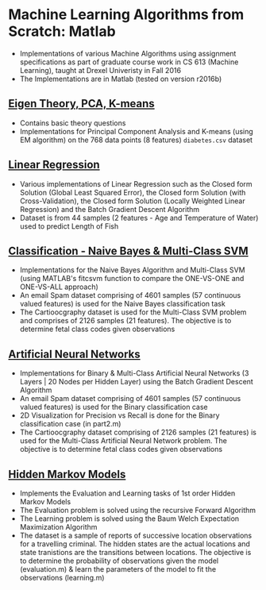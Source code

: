 # Machine Learning Algorithms from Scratch: Matlab
* Implementations of various Machine Algorithms using assignment specifications as part of graduate course work in CS 613 (Machine Learning), taught at Drexel Univeristy in Fall 2016
* The Implementations are in Matlab (tested on version r2016b)

## [Eigen Theory, PCA, K-means](./Basic%20Theory%2C%20PCA%2C%20K-means/README.md)
* Contains basic theory questions
* Implementations for Principal Component Analysis and K-means (using EM algorithm) on the 768 data points (8 features) `diabetes.csv` dataset

## [Linear Regression](./Linear%20Regression/README.md)
* Various implementations of Linear Regression such as the Closed form Solution (Global Least Squared Error), the Closed form Solution (with Cross-Validation), the Closed form Solution (Locally Weighted Linear Regression) and the Batch Gradient Descent Algorithm
* Dataset is from 44 samples (2 features - Age and Temperature of Water) used to predict Length of Fish

## [Classification - Naive Bayes & Multi-Class SVM](./Classification%20-%20Naive%20Bayes%20%26%20Multi-Class%20SVM/README.md)
* Implementations for the Naive Bayes Algorithm and Multi-Class SVM (using MATLAB's fitcsvm function to compare the ONE-VS-ONE and ONE-VS-ALL approach)
* An email Spam dataset comprising of 4601 samples (57 continuous valued features) is used for the Naive Bayes classification task
* The Cartioocgraphy dataset is used for the Multi-Class SVM problem and comprises of 2126 samples (21 features). The objective is to determine fetal class codes given observations

## [Artificial Neural Networks](./Artificial%20Neural%20Networks/README.md)
* Implementations for Binary & Multi-Class Artificial Neural Networks (3 Layers | 20 Nodes per Hidden Layer) using the Batch Gradient Descent Algorithm
* An email Spam dataset comprising of 4601 samples (57 continuous valued features) is used for the Binary classification case
* 2D Visualization for Precision vs Recall is done for the Binary classification case (in part2.m)
* The Cartioocgraphy dataset comprising of 2126 samples (21 features) is used for the Multi-Class Artificial Neural Network problem. The objective is to determine fetal class codes given observations

## [Hidden Markov Models](./Hidden%20Markov%20Models/README.md)
* Implements the Evaluation and Learning tasks of 1st order Hidden Markov Models 
* The Evaluation problem is solved using the recursive Forward Algorithm
* The Learning problem is solved using the Baum Welch Expectation Maximization Algorithm 
* The dataset is a sample of reports of successive location observations for a travelling criminal. The hidden states are the actual locations and state tranistions are the transitions between locations. The objective is to determine the probability of observations given the model (evaluation.m) & learn the parameters of the model to fit the observations (learning.m)
